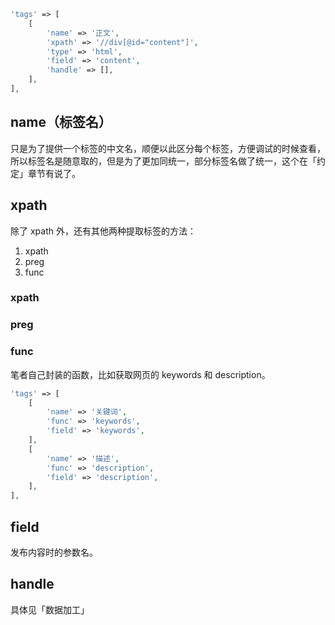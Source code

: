 ```php
'tags' => [
    [
        'name' => '正文',
        'xpath' => '//div[@id="content"]',
        'type' => 'html',
        'field' => 'content',
        'handle' => [],
    ],
],
```

## name（标签名）

只是为了提供一个标签的中文名，顺便以此区分每个标签，方便调试的时候查看，所以标签名是随意取的，但是为了更加同统一，部分标签名做了统一，这个在「约定」章节有说了。

## xpath

除了 xpath 外，还有其他两种提取标签的方法：

1. xpath
2. preg
3. func

### xpath

### preg

### func

笔者自己封装的函数，比如获取网页的 keywords 和 description。

```php
'tags' => [
    [
        'name' => '关键词',
        'func' => 'keywords',
        'field' => 'keywords',
    ],
    [
        'name' => '描述',
        'func' => 'description',
        'field' => 'description',
    ],
],
```

## field

发布内容时的参数名。

## handle

具体见「数据加工」

